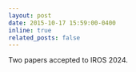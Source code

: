 ```yaml
---
layout: post
date: 2015-10-17 15:59:00-0400
inline: true
related_posts: false
---
```


Two papers accepted to IROS 2024.
